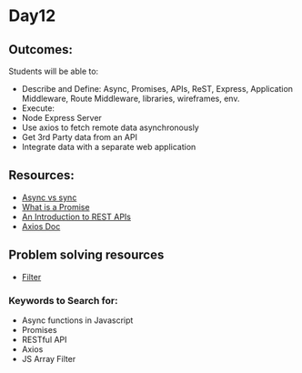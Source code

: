 # Day12

## Outcomes:
Students will be able to:
- Describe and Define: Async, Promises, APIs, ReST, Express, Application Middleware, Route Middleware, libraries, wireframes, env.
- Execute:
 - Node Express Server
 - Use axios to fetch remote data asynchronously
 - Get 3rd Party data from an API
 - Integrate data with a separate web application

## Resources:
* [Async vs sync](https://www.freecodecamp.org/news/synchronous-vs-asynchronous-in-javascript/)
* [What is a Promise](https://www.freecodecamp.org/news/javascript-promises-explained/)
* [An Introduction to REST APIs](https://www.easeout.co/blog/2021-11-09-an-introduction-to-rest-apis/)
* [Axios Doc](https://www.npmjs.com/package/axios)

## Problem solving resources
* [Filter](https://developer.mozilla.org/en-US/docs/Web/JavaScript/Reference/Global_Objects/Array/filter)

### Keywords to Search for:
* Async functions in Javascript
* Promises
* RESTful API
* Axios
* JS Array Filter